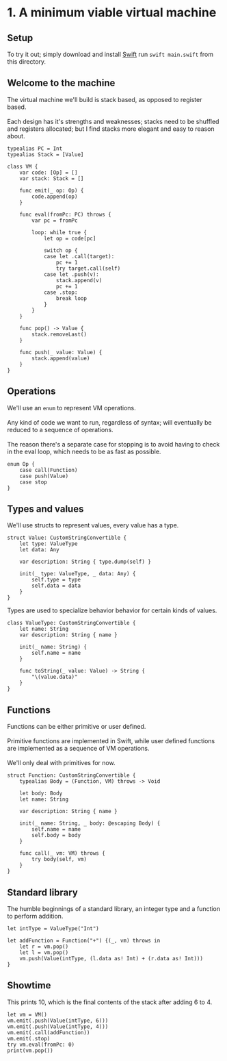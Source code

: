 # 1. A minimum viable virtual machine

## Setup
To try it out; simply download and install [Swift](https://www.swift.org/download/) run `swift main.swift` from this directory.

## Welcome to the machine
The virtual machine we'll build is stack based, as opposed to register based.<br/>
<br/>
Each design has it's strengths and weaknesses; stacks need to be shuffled and registers allocated; but I find stacks more elegant and easy to reason about.

```
typealias PC = Int
typealias Stack = [Value]

class VM {
    var code: [Op] = []
    var stack: Stack = []

    func emit(_ op: Op) {
        code.append(op)
    }
    
    func eval(fromPc: PC) throws {
        var pc = fromPc
        
        loop: while true {
            let op = code[pc]
 
            switch op {
            case let .call(target):
                pc += 1
                try target.call(self)
            case let .push(v):
                stack.append(v)
                pc += 1
            case .stop:
                break loop
            }
        }
    }

    func pop() -> Value {
        stack.removeLast()
    }

    func push(_ value: Value) {
        stack.append(value)
    }
}
```

## Operations
We'll use an `enum` to represent VM operations.<br/>
<br/>
Any kind of code we want to run, regardless of syntax; will eventually be reduced to a sequence of operations.<br/>
<br/>
The reason there's a separate case for stopping is to avoid having to check in the eval loop,
which needs to be as fast as possible.

```
enum Op {
    case call(Function)
    case push(Value)
    case stop
}
```

## Types and values
We'll use structs to represent values, every value has a type.

```
struct Value: CustomStringConvertible {
    let type: ValueType
    let data: Any

    var description: String { type.dump(self) }

    init(_ type: ValueType, _ data: Any) {
        self.type = type
        self.data = data
    }
}
```

Types are used to specialize behavior behavior for certain kinds of values.

```
class ValueType: CustomStringConvertible {
    let name: String
    var description: String { name }

    init(_ name: String) {
        self.name = name
    }

    func toString(_ value: Value) -> String {
        "\(value.data)"        
    }    
}
```

## Functions
Functions can be either primitive or user defined.<br/>
<br/>
Primitive functions are implemented in Swift, while user defined functions are implemented as a sequence of VM operations.<br/>
<br/>
We'll only deal with primitives for now.

```
struct Function: CustomStringConvertible {
    typealias Body = (Function, VM) throws -> Void
    
    let body: Body
    let name: String

    var description: String { name }

    init(_ name: String, _ body: @escaping Body) {
        self.name = name
        self.body = body
    }

    func call(_ vm: VM) throws {
        try body(self, vm)
    }
}
```

## Standard library
The humble beginnings of a standard library, an integer type and a function to perform addition.

```
let intType = ValueType("Int")

let addFunction = Function("+") {(_, vm) throws in
    let r = vm.pop()
    let l = vm.pop()
    vm.push(Value(intType, (l.data as! Int) + (r.data as! Int)))
}
```

## Showtime
This prints 10, which is the final contents of the stack after adding 6 to 4.

```
let vm = VM()
vm.emit(.push(Value(intType, 6)))
vm.emit(.push(Value(intType, 4)))
vm.emit(.call(addFunction))
vm.emit(.stop)
try vm.eval(fromPc: 0)
print(vm.pop())
```